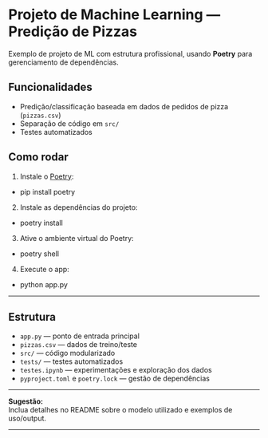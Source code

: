 # Projeto de Machine Learning — Predição de Pizzas

Exemplo de projeto de ML com estrutura profissional, usando **Poetry** para gerenciamento de dependências.

## Funcionalidades

- Predição/classificação baseada em dados de pedidos de pizza (`pizzas.csv`)
- Separação de código em `src/`
- Testes automatizados

## Como rodar

1. Instale o [Poetry](https://python-poetry.org/docs/):

- pip install poetry

2. Instale as dependências do projeto:
- poetry install

3. Ative o ambiente virtual do Poetry:
- poetry shell

4. Execute o app:
- python app.py

---

## Estrutura

- `app.py` — ponto de entrada principal
- `pizzas.csv` — dados de treino/teste
- `src/` — código modularizado
- `tests/` — testes automatizados
- `testes.ipynb` — experimentações e exploração dos dados
- `pyproject.toml` e `poetry.lock` — gestão de dependências

---

**Sugestão:**  
Inclua detalhes no README sobre o modelo utilizado e exemplos de uso/output.

---
